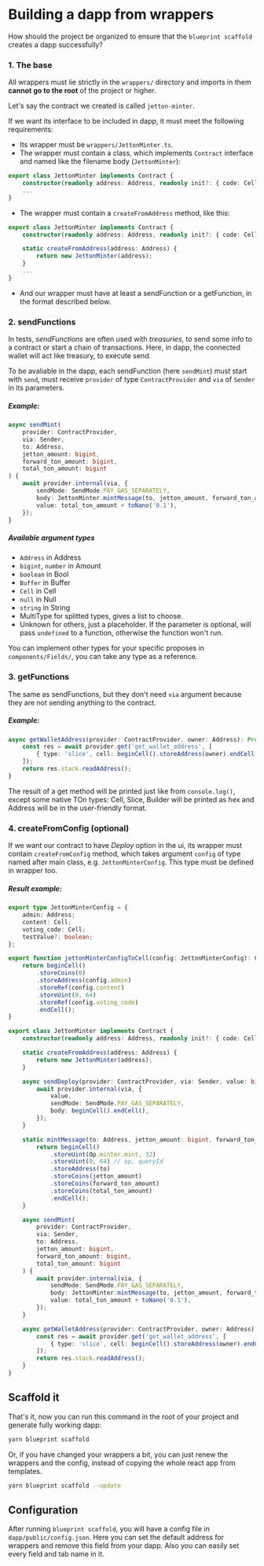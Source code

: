 # Building a dapp from wrappers

How should the project be organized to ensure that the `blueprint
scaffold` creates a dapp successfully?

### 1. The base

All wrappers must lie strictly in the `wrappers/` directory and imports in
them **cannot go to the root** of the project or higher.

Let's say the contract we created is called `jetton-minter`.

If we want its interface to be included in dapp, it must meet the
following requirements:

-   Its wrapper must be `wrappers/JettonMinter.ts`.
-   The wrapper must contain a class, which implements `Contract`
    interface and named like the filename body (`JettonMinter`):

```typescript
export class JettonMinter implements Contract {
    constructor(readonly address: Address, readonly init?: { code: Cell; data: Cell }) {}
    ...
}
```

-   The wrapper must contain a `createFromAddress` method, like this:

```typescript
export class JettonMinter implements Contract {
    constructor(readonly address: Address, readonly init?: { code: Cell; data: Cell }) {}

    static createFromAddress(address: Address) {
        return new JettonMinter(address);
    }
    ...
}
```

-   And our wrapper must have at least a sendFunction or a getFunction, in
    the format described below.

### 2. sendFunctions

In tests, _sendFunctions_ are often used with _treasuries_, to send some
info to a contract or start a chain of transactions. Here, in dapp,
the connected wallet will act like treasury, to execute send.

To be avaliable in the dapp, each sendFunction (here `sendMint`) must
start with `send`, must receive `provider` of type `ContractProvider` and
`via` of `Sender` in its parameters.

##### Example:

```typescript
async sendMint(
    provider: ContractProvider,
    via: Sender,
    to: Address,
    jetton_amount: bigint,
    forward_ton_amount: bigint,
    total_ton_amount: bigint
) {
    await provider.internal(via, {
        sendMode: SendMode.PAY_GAS_SEPARATELY,
        body: JettonMinter.mintMessage(to, jetton_amount, forward_ton_amount, total_ton_amount),
        value: total_ton_amount + toNano('0.1'),
    });
}
```

##### Available argument types

-   `Address` in Address
-   `bigint`, `number` in Amount
-   `boolean` in Bool
-   `Buffer` in Buffer
-   `Cell` in Cell
-   `null` in Null
-   `string` in String
-   MultiType for splitted types, gives a list to choose.
-   Unknown for others, just a placeholder. If the parameter is optional,
    will pass `undefined` to a function, otherwise the function won't run.

You can implement other types for your specific proposes in
`components/Fields/`, you can take any type as a reference.

### 3. getFunctions

The same as sendFunctions, but they don't need `via` argument because they
are not sending anything to the contract.

##### Example:

```typescript
async getWalletAddress(provider: ContractProvider, owner: Address): Promise<Address> {
    const res = await provider.get('get_wallet_address', [
        { type: 'slice', cell: beginCell().storeAddress(owner).endCell() },
    ]);
    return res.stack.readAddress();
}
```

The result of a get method will be printed just like from `console.log()`,
except some native TOn types: Cell, Slice, Builder will be printed as hex
and Address will be in the user-friendly format.

### 4. createFromConfig (optional)

If we want our contract to have _Deploy_ option in the ui, its wrapper
must contain `createFromConfig` method, which takes argument `config` of
type named after main class, e.g. `JettonMinterConfig`. This type must be
defined in wrapper too.

##### Result example:

```typescript
export type JettonMinterConfig = {
    admin: Address;
    content: Cell;
    voting_code: Cell;
    testValue?: boolean;
};

export function jettonMinterConfigToCell(config: JettonMinterConfig): Cell {
    return beginCell()
        .storeCoins(0)
        .storeAddress(config.admin)
        .storeRef(config.content)
        .storeUint(0, 64)
        .storeRef(config.voting_code)
        .endCell();
}

export class JettonMinter implements Contract {
    constructor(readonly address: Address, readonly init?: { code: Cell; data: Cell }) {}

    static createFromAddress(address: Address) {
        return new JettonMinter(address);
    }

    async sendDeploy(provider: ContractProvider, via: Sender, value: bigint) {
        await provider.internal(via, {
            value,
            sendMode: SendMode.PAY_GAS_SEPARATELY,
            body: beginCell().endCell(),
        });
    }

    static mintMessage(to: Address, jetton_amount: bigint, forward_ton_amount: bigint, total_ton_amount: bigint) {
        return beginCell()
            .storeUint(Op.minter.mint, 32)
            .storeUint(0, 64) // op, queryId
            .storeAddress(to)
            .storeCoins(jetton_amount)
            .storeCoins(forward_ton_amount)
            .storeCoins(total_ton_amount)
            .endCell();
    }

    async sendMint(
        provider: ContractProvider,
        via: Sender,
        to: Address,
        jetton_amount: bigint,
        forward_ton_amount: bigint,
        total_ton_amount: bigint
    ) {
        await provider.internal(via, {
            sendMode: SendMode.PAY_GAS_SEPARATELY,
            body: JettonMinter.mintMessage(to, jetton_amount, forward_ton_amount, total_ton_amount),
            value: total_ton_amount + toNano('0.1'),
        });
    }

    async getWalletAddress(provider: ContractProvider, owner: Address): Promise<Address> {
        const res = await provider.get('get_wallet_address', [
            { type: 'slice', cell: beginCell().storeAddress(owner).endCell() },
        ]);
        return res.stack.readAddress();
    }
}
```

## Scaffold it

That's it, now you can run this command in the root of your project and
generate fully working dapp:

```bash
yarn blueprint scaffold
```

Or, if you have changed your wrappers a bit, you can just renew the
wrappers and the config, instead of copying the whole react app from
templates.

```bash
yarn blueprint scaffold --update
```

## Configuration

After running `blueprint scaffold`, you will have a config file in
`dapp/public/config.json`. Here you can set the default address for
wrappers and remove this field from your dapp. Also you can easily set
every field and tab name in it.
